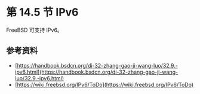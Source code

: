 # 第 14.5 节 IPv6

FreeBSD 可支持 IPv6。

## 参考资料

- [https://handbook.bsdcn.org/di-32-zhang-gao-ji-wang-luo/32.9.-ipv6.html](https://handbook.bsdcn.org/di-32-zhang-gao-ji-wang-luo/32.9.-ipv6.html)
- [https://wiki.freebsd.org/IPv6/ToDo](https://wiki.freebsd.org/IPv6/ToDo)
